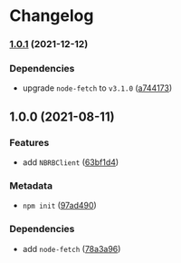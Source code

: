 # Changelog

### [1.0.1](https://github.com/b2broker/nbrb/compare/v1.0.0...v1.0.1) (2021-12-12)

### Dependencies

- upgrade `node-fetch` to `v3.1.0` ([a744173](https://github.com/b2broker/nbrb/commit/a744173a8e79da94cda56bd113565fc3c5f8c515))

## 1.0.0 (2021-08-11)

### Features

- add `NBRBClient` ([63bf1d4](https://github.com/b2broker/nbrb/commit/63bf1d4074f119261569abbd1270cf344865ded2))

### Metadata

- `npm init` ([97ad490](https://github.com/b2broker/nbrb/commit/97ad4904a839b77d7f4bbb1261bc0870ca387002))

### Dependencies

- add `node-fetch` ([78a3a96](https://github.com/b2broker/nbrb/commit/78a3a96cc471e6761456659ba9f5c18ef3d6aba3))
